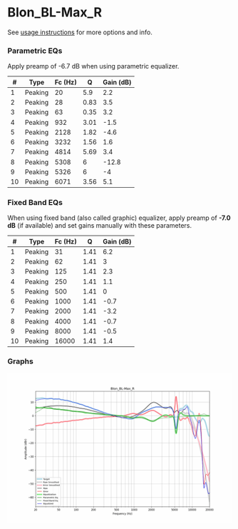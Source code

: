 # Blon_BL-Max_R
See [usage instructions](https://github.com/jaakkopasanen/AutoEq#usage) for more options and info.

### Parametric EQs
Apply preamp of -6.7 dB when using parametric equalizer.

|   # | Type    |   Fc (Hz) |    Q |   Gain (dB) |
|-----|---------|-----------|------|-------------|
|   1 | Peaking |        20 | 5.9  |         2.2 |
|   2 | Peaking |        28 | 0.83 |         3.5 |
|   3 | Peaking |        63 | 0.35 |         3.2 |
|   4 | Peaking |       932 | 3.01 |        -1.5 |
|   5 | Peaking |      2128 | 1.82 |        -4.6 |
|   6 | Peaking |      3232 | 1.56 |         1.6 |
|   7 | Peaking |      4814 | 5.69 |         3.4 |
|   8 | Peaking |      5308 | 6    |       -12.8 |
|   9 | Peaking |      5326 | 6    |        -4   |
|  10 | Peaking |      6071 | 3.56 |         5.1 |

### Fixed Band EQs
When using fixed band (also called graphic) equalizer, apply preamp of **-7.0 dB** (if available) and set gains manually with these parameters.

|   # | Type    |   Fc (Hz) |    Q |   Gain (dB) |
|-----|---------|-----------|------|-------------|
|   1 | Peaking |        31 | 1.41 |         6.2 |
|   2 | Peaking |        62 | 1.41 |         3   |
|   3 | Peaking |       125 | 1.41 |         2.3 |
|   4 | Peaking |       250 | 1.41 |         1.1 |
|   5 | Peaking |       500 | 1.41 |         0   |
|   6 | Peaking |      1000 | 1.41 |        -0.7 |
|   7 | Peaking |      2000 | 1.41 |        -3.2 |
|   8 | Peaking |      4000 | 1.41 |        -0.7 |
|   9 | Peaking |      8000 | 1.41 |        -0.5 |
|  10 | Peaking |     16000 | 1.41 |         1.4 |

### Graphs
![](./Blon_BL-Max_R.png)
